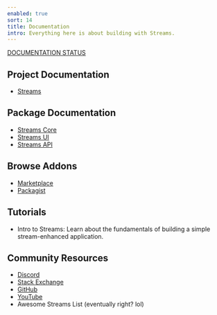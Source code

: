 ```yaml
---
enabled: true
sort: 14
title: Documentation
intro: Everything here is about building with Streams.
---
```


<a href="status">DOCUMENTATION STATUS</a>

## Project Documentation

- [Streams](docs/streams/introduction)

## Package Documentation

- [Streams Core](docs/core/introduction)
- [Streams UI](docs/ui/introduction)
- [Streams API](#docs/api/introduction)

## Browse Addons

- [Marketplace](addons)
- [Packagist](https://packagist.org/?type=streams-addon)

## Tutorials

- Intro to Streams: Learn about the fundamentals of building a simple stream-enhanced application.

## Community Resources

- [Discord](https://discord.gg/vhz8NZC)
- [Stack Exchange](https://stackoverflow.com/search?q=laravel+streams)
- [GitHub](https://github.com/anomalylabs)
- [YouTube](https://www.youtube.com/user/AIWebSystems)
- Awesome Streams List (eventually right? lol)
